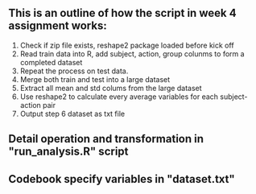 ## This is an outline of how the script in week 4 assignment works:

1. Check if zip file exists, reshape2 package loaded before kick off
2. Read train data into R, add subject, action, group colunms to form a completed dataset
3. Repeat the process on test data.
4. Merge both train and test into a large dataset
5. Extract all mean and std colums from the large dataset
6. Use reshape2 to calculate every average variables for each subject-action pair
7. Output step 6 dataset as txt file

## Detail operation and transformation in "run_analysis.R" script
## Codebook specify variables in "dataset.txt"
